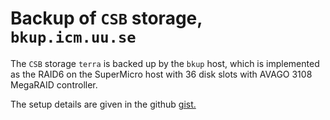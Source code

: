 # Backup of `CSB` storage, `bkup.icm.uu.se`

The `CSB` storage `terra` is backed up by the `bkup` host, which is
 implemented as the RAID6 on the SuperMicro 
host with 36 disk slots with  AVAGO 3108 MegaRAID controller.

The setup details are given in the  github
[gist.](https://gist.github.com/raalesir/56fa565472b0825f1a8595c78a45041a)